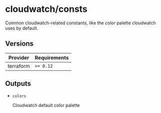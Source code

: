 # cloudwatch/consts

Common cloudwatch-related constants, like the color palette cloudwatch uses by default.

<!-- bin/docs -->

## Versions

| Provider | Requirements |
|-|-|
| terraform | `>= 0.12` |

## Outputs

* `colors`

    Cloudwatch default color palette
